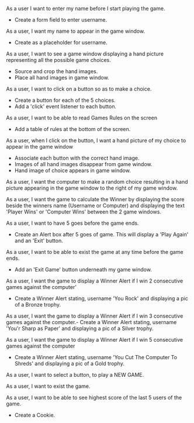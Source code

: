 As a user I want to enter my name before I start playing the game.
- Create a form field to enter username.
    <br/>

As a user, I want my name to appear in the game window.
- Create <span> as a placeholder for username.
     <br/>

As a user, I want to see a game window displaying a hand picture representing all the possible game choices.
- Source and crop the hand images.
- Place all hand images in game window.
        <br/>

As a user, I want to click on a button so as to make a choice.
- Create a button for each of the 5 choices.
- Add a 'click' event listener to each button.
     <br/>

As a user, I want to be able to read Games Rules on the screen
- Add a table of rules at the bottom of the screen.
     <br/>


As a user, when I click on the button, I want a hand picture of my choice to appear in the game window
- Associate each button with the correct hand image.
- Images of all hand images disappear from game window.
- Hand image of choice appears in game window.
        <br/>

As a user, I want the computer to make a random choice resulting in a hand picture appearing in the game window to the right of my game window.
        <br/>
   
As a user, I want the game to calculate the Winner by displaying the score beside the winners name (Username or Computer) and displaying the text 'Player Wins' or 'Computer Wins' between the 2 game windows.
         <br/>

As a user, I want to have 5 goes before the game ends.
- Create an Alert box after 5 goes of game. This will display a 'Play Again' and an 'Exit' button.
         <br/>

As a user, I want to be able to exist the game at any time before the game ends.
- Add an 'Exit Game' button underneath my game window.
        <br/>

As a user, I want the game to display a Winner Alert if I win 2 consecutive games against the computer'
- Create a Winner Alert stating, username 'You Rock' and displaying a pic of a Bronze trophy.
    <br/>

As a user, I want the game to display a Winner Alert if I win 3 consecutive games against the computer.- Create a Winner Alert stating, username 'You'r Sharp as Paper' and displaying a pic of a Silver trophy.
     <br/>

As a user, I want the game to display a Winner Alert if I win 5 consecutive games against the computer
- Create a Winner Alert stating, username 'You Cut The Computer To Shreds' and displaying a pic of a Gold trophy.
     <br/>

As a user, I want to select a button, to play a NEW GAME.
    <br/>

As a user, I want to exist the game.
    <br/>

As a user, I want to be able to see highest score of the last 5 users of the game.
- Create a Cookie.

